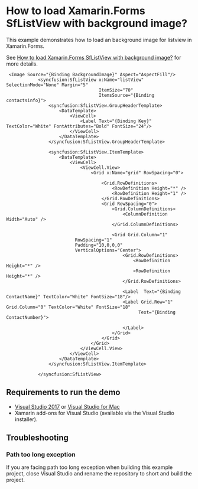 # How to load Xamarin.Forms SfListView with background image?

This example demonstrates how to load an background image for listview in Xamarin.Forms.

See [How to load Xamarin.Forms SfListView with background image?](https://www.syncfusion.com/kb/9479/how-to-load-listview-with-background-image) for more details.

```
 <Image Source="{Binding BackgroundImage}" Aspect="AspectFill"/>
            <syncfusion:SfListView x:Name="listView" SelectionMode="None" Margin="5"
                                   ItemSize="70"
                                   ItemsSource="{Binding contactsinfo}">
                <syncfusion:SfListView.GroupHeaderTemplate>
                    <DataTemplate>
                        <ViewCell>
                            <Label Text="{Binding Key}" TextColor="White" FontAttributes="Bold" FontSize="24"/>
                        </ViewCell>
                    </DataTemplate>
                </syncfusion:SfListView.GroupHeaderTemplate>
                
                <syncfusion:SfListView.ItemTemplate>
                    <DataTemplate>
                        <ViewCell>
                            <ViewCell.View>
                                <Grid x:Name="grid" RowSpacing="0">

                                    <Grid.RowDefinitions>
                                        <RowDefinition Height="*" />
                                        <RowDefinition Height="1" />
                                    </Grid.RowDefinitions>
                                    <Grid RowSpacing="0">
                                        <Grid.ColumnDefinitions>
                                            <ColumnDefinition Width="Auto" />
                                        </Grid.ColumnDefinitions>

                                        <Grid Grid.Column="1"
                          RowSpacing="1"
                          Padding="10,0,0,0"
                          VerticalOptions="Center">
                                            <Grid.RowDefinitions>
                                                <RowDefinition Height="*" />
                                                <RowDefinition Height="*" />
                                            </Grid.RowDefinitions>

                                            <Label  Text="{Binding ContactName}" TextColor="White" FontSize="18"/>
                                            <Label Grid.Row="1" Grid.Column="0" TextColor="White" FontSize="18"
                                                  Text="{Binding ContactNumber}">

                                            </Label>
                                        </Grid>
                                    </Grid>
                                </Grid>
                            </ViewCell.View>
                        </ViewCell>
                    </DataTemplate>
                </syncfusion:SfListView.ItemTemplate>
                
            </syncfusion:SfListView>
```

## Requirements to run the demo

* [Visual Studio 2017](https://visualstudio.microsoft.com/downloads/) or [Visual Studio for Mac](https://visualstudio.microsoft.com/vs/mac/)
* Xamarin add-ons for Visual Studio (available via the Visual Studio installer).

## Troubleshooting

### Path too long exception

If you are facing path too long exception when building this example project, close Visual Studio and rename the repository to short and build the project.
